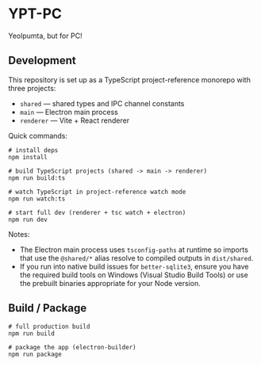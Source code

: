 # YPT-PC

Yeolpumta, but for PC!

## Development

This repository is set up as a TypeScript project-reference monorepo with three projects:

- `shared` — shared types and IPC channel constants
- `main` — Electron main process
- `renderer` — Vite + React renderer

Quick commands:

```pwsh
# install deps
npm install

# build TypeScript projects (shared -> main -> renderer)
npm run build:ts

# watch TypeScript in project-reference watch mode
npm run watch:ts

# start full dev (renderer + tsc watch + electron)
npm run dev
```

Notes:

- The Electron main process uses `tsconfig-paths` at runtime so imports that use the `@shared/*` alias resolve to compiled outputs in `dist/shared`.
- If you run into native build issues for `better-sqlite3`, ensure you have the required build tools on Windows (Visual Studio Build Tools) or use the prebuilt binaries appropriate for your Node version.

## Build / Package

```pwsh
# full production build
npm run build

# package the app (electron-builder)
npm run package
```
